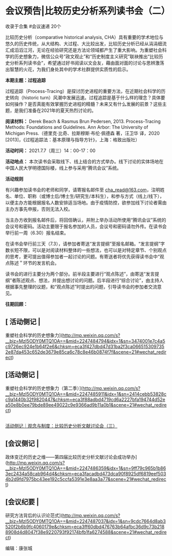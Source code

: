 # 会议预告|比较历史分析系列读书会（二）


收录于合集 #会议速递 20个

比较历史分析（comparative historical analysis,
CHA）具有重要的学术地位与悠久的历史传统，从大结构、大过程、大比较出发，比较历史分析已经从涓涓细流汇成滔滔江河，无论在经验研究还是方法论领域都产生了重大影响。为重塑社会科学的历史想象力，微信公众号“政文观止”和“历史制度主义研究”联袂推出“比较历史分析系列读书会”，希望通过好书阅读以文会友，藉由面对面的讨论与思辨激荡出智慧的火花，为我们身处其中的学术社群提供实质性的启示。

  

 **本期主题：过程追踪**

过程追踪（Process-Tracing）是探讨历史进程的重要方法，在近期社会科学的历史转向（historic
turn）风潮中发展迅速。过程追踪是基于什么样的理念？具体要如何操作？是否真能有效掌握历史进程的精髓？未来又有什么发展的前景？这些主题，是我们准备在2021年的夏天热烈讨论的。

  

 **阅读材料：** Derek Beach & Rasmus Brun Pedersen, 2013. Process-Tracing Methods:
Foundations and Guidelines. Ann Arbor: The University of Michigan
Press.（德里克·比奇、拉斯穆斯·布伦·佩德森 著，汪卫华 译，2020 [2013]，《过程追踪法：基本原理与指导方针》，上海：格致出版社）

  

 **活动时间：** 2021.7.7（周三）14：00-17：00

  

 **活动地点：** 本次读书会采取线下、线上结合的方式举办。线下讨论的实体场地在中国人民大学明德国际楼，线上参与采用“腾讯会议”系统。

  

 **活动规则**

有兴趣参加读书会的老师和同学，请寄报名邮件至
cha_read@163.com，注明姓名、单位、职称（或博士后/博士生/研究生/本科生），和参与方式（线上/线下），以便主办方能根据报名人数安排适当场地。由于疫情防控，欲参加线下讨论者需由主办方事先申报，否则无法入校。

  

当主办方收到报名邮件后，将回信确认，并附上举办活动所使用“腾讯会议”系统的会议号和密码。活动主要限于报名参加的人员，会议号和密码请勿外传。在读书会举行前一周（6.30）报名结束。

  

在读书会举行前三天（7.3），请参加者寄送“发言提纲”至报名邮箱。“发言提纲”字数长短不限，可以是对阅读材料整体的一些想法，也可以是对特定章节、个别观点的思考，更可提出值得参加者一起讨论的问题。有寄送者将优先获得读书会中“观点陈述＂环节的发言机会。

  

读书会的进行主要分为两个部分。前半段主要进行“观点陈述”，由寄送“发言提纲”者陈述观点、想法，并提出想讨论的问题。后半段进行“综合讨论”，由主持人根据事先整理的议题，和“观点陈述”时提出的问题，引导读书会的参加者交流意见。

  

 **往期回顾：**

## [ 活动侧记 |
重塑社会科学的历史想象力](http://mp.weixin.qq.com/s?__biz=MzI5ODY0MTQ1OA==&mid=2247484794&idx=1&sn=3474001e7c4a5c9726ec924e1b64f2e6&chksm=eca3f427dbd47d31ba2f3ca0665153097352e87da453c652de3679e85ca6c78c8e46b0874f7f&scene=21#wechat_redirect)

## [活动侧记 |
重塑社会科学的历史想象力（第二季）](http://mp.weixin.qq.com/s?__biz=MzI5ODY0MTQ1OA==&mid=2247485911&idx=1&sn=2414cebb53828cc9a1440b32f9820447&chksm=eca3f88adbd4719cd6a2227bfa194744d52ea50e8b0ee79bde89ee49022c9e9366ad9b11a0b1&scene=21#wechat_redirect)

##
[活动侧记｜观念与制度：比较历史分析文献讨论会（三）](http://mp.weixin.qq.com/s?__biz=MzI5ODY0MTQ1OA==&mid=2247485938&idx=1&sn=50d8d0b8748659aad34325b7770be42a&chksm=eca3f8afdbd471b99242345fb83df35ea1e429d76352ab82c321dfc4de08860fc1caeef1db98&scene=21#wechat_redirect)

## [会议侧记 |
政体变迁的历史之维——第四届比较历史分析文献讨论会成功举办](http://mp.weixin.qq.com/s?__biz=MzI5ODY0MTQ1OA==&mid=2247486359&idx=1&sn=9ff79c965b1b863ec2434a58cab964d4&chksm=eca3facadbd473dca90f8925df6819eef5034b2d9fd7975bc43ee192c5ccfa5391e3e8aa3a77&scene=21#wechat_redirect)

## [会议纪要 |
研究方法背后的认识论范式](http://mp.weixin.qq.com/s?__biz=MzI5ODY0MTQ1OA==&mid=2247487037&idx=1&sn=9cdc7664d8ab3520f2b6b9fc4060179e&chksm=eca3ff60dbd476763b64afbc36d9c73b2188908d4d8047f38e9220793f92174bfb1fa6274588&scene=21#wechat_redirect)

  

编辑：康张城  

  

